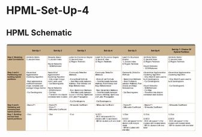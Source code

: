 # HPML-Set-Up-4


## HPML Schematic
<img src="https://github.com/cissagatto/HPML-Set-Up-4/blob/master/HPML-ALL-VERSIONS.png" width="700">
